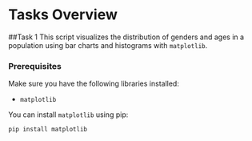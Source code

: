 # Tasks Overview

##Task 1
This script visualizes the distribution of genders and ages in a population using bar charts and histograms with `matplotlib`.

### Prerequisites
Make sure you have the following libraries installed:
- `matplotlib`

You can install `matplotlib` using pip:

```sh
pip install matplotlib
